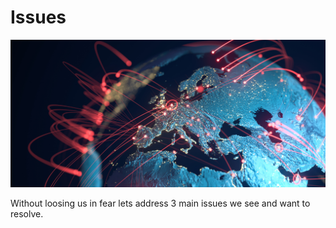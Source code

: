# Issues

![](img/issues.png)  

Without loosing us in fear lets address 3 main issues we see and want to resolve.

